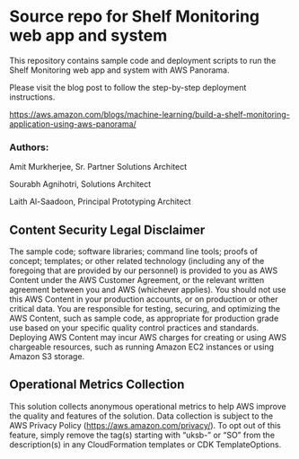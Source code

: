 # Source repo for Shelf Monitoring web app and system

This repository contains sample code and deployment scripts to run the Shelf Monitoring web app and system with AWS Panorama.

Please visit the blog post to follow the step-by-step deployment instructions.

https://aws.amazon.com/blogs/machine-learning/build-a-shelf-monitoring-application-using-aws-panorama/

### Authors:
Amit Murkherjee, Sr. Partner Solutions Architect

Sourabh Agnihotri, Solutions Architect

Laith Al-Saadoon, Principal Prototyping Architect


## Content Security Legal Disclaimer
The sample code; software libraries; command line tools; proofs of concept; templates; or other related technology (including any of the foregoing that are provided by our personnel) is provided to you as AWS Content under the AWS Customer Agreement, or the relevant written agreement between you and AWS (whichever applies). You should not use this AWS Content in your production accounts, or on production or other critical data. You are responsible for testing, securing, and optimizing the AWS Content, such as sample code, as appropriate for production grade use based on your specific quality control practices and standards. Deploying AWS Content may incur AWS charges for creating or using AWS chargeable resources, such as running Amazon EC2 instances or using Amazon S3 storage.

## Operational Metrics Collection
This solution collects anonymous operational metrics to help AWS improve the quality and features of the solution. Data collection is subject to the AWS Privacy Policy (https://aws.amazon.com/privacy/). To opt out of this feature, simply remove the tag(s) starting with “uksb-” or “SO” from the description(s) in any CloudFormation templates or CDK TemplateOptions.
